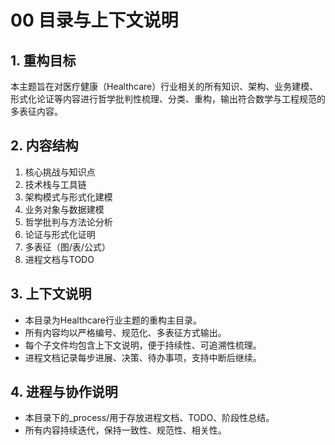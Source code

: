 # 00 目录与上下文说明

## 1. 重构目标

本主题旨在对医疗健康（Healthcare）行业相关的所有知识、架构、业务建模、形式化论证等内容进行哲学批判性梳理、分类、重构，输出符合数学与工程规范的多表征内容。

## 2. 内容结构

1. 核心挑战与知识点
2. 技术栈与工具链
3. 架构模式与形式化建模
4. 业务对象与数据建模
5. 哲学批判与方法论分析
6. 论证与形式化证明
7. 多表征（图/表/公式）
8. 进程文档与TODO

## 3. 上下文说明

- 本目录为Healthcare行业主题的重构主目录。
- 所有内容均以严格编号、规范化、多表征方式输出。
- 每个子文件均包含上下文说明，便于持续性、可追溯性梳理。
- 进程文档记录每步进展、决策、待办事项，支持中断后继续。

## 4. 进程与协作说明

- 本目录下的_process/用于存放进程文档、TODO、阶段性总结。
- 所有内容持续迭代，保持一致性、规范性、相关性。
